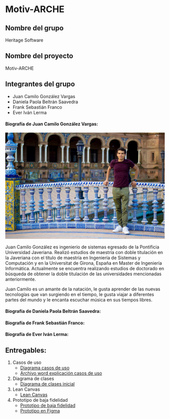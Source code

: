 # Motiv-ARCHE

## Nombre del grupo
Heritage Software

## Nombre del proyecto
Motiv-ARCHE

## Integrantes del grupo
* Juan Camilo González Vargas
* Daniela Paola Beltrán Saavedra
* Frank Sebastián Franco
* Ever Iván Lerma

#### Biografía de Juan Camilo González Vargas:

![foto Juan Camilo](entregables/fotos/jcgv.jpg)

Juan Camilo González es ingenierio de sistemas egresado de la Pontificia Universidad Javeriana. Realizó estudios de maestría con doble titulación en la Javeriana con el título de maestría en Ingeniería de Sistemas y Computación y en la Universitat de Girona, España en Master de Ingeniería Informática. Actualmente se encuentra realizando estudios de doctorado en búsqueda de obtener la doble titulación de las universidades mencionadas anteriormente.

Juan Camilo es un amante de la natación, le gusta aprender de las nuevas tecnologías que van surgiendo en el tiempo, le gusta viajar a diferentes partes del mundo y le encanta escuchar música en sus tiempos libres. 

#### Biografía de Daniela Paola Beltrán Saavedra:

#### Biografía de Frank Sebastián Franco:

#### Biografía de Ever Iván Lerma:

## Entregables:
1. Casos de uso
   - [Diagrama casos de uso](entregables/tarea%20semana%204/casos.png)
   - [Archivo word explicación casos de uso](entregables/tarea%20semana%204/motiv-arche.docx)
2. Diagrama de clases
   - [Diagrama de clases inicial](entregables/tarea%20semana%204/diagrama.png)
3. Lean Canvas
   - [Lean Canvas](entregables/tarea%20semana%204/canvas.docx)
4. Prototipo de baja fidelidad
   - [Prototipo de baja fidelidad](entregables/tarea%20semana%204/prototipoBajaFidelidad.pptx)
   - [Prototipo en Figma](https://www.figma.com/file/YDxdBOt0p2bApiQ7BYHpVA/Motiv-ARCHE?node-id=0%3A1)
